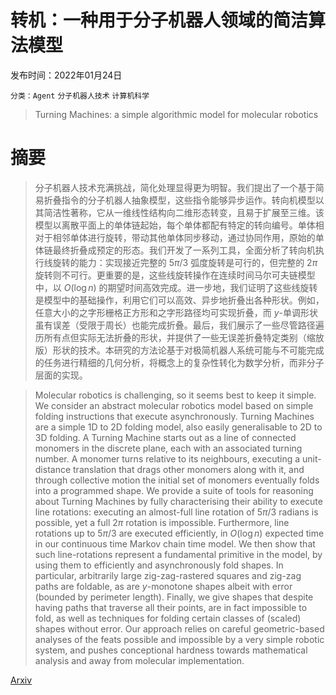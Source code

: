 # 转机：一种用于分子机器人领域的简洁算法模型

发布时间：2022年01月24日

`分类：Agent` `分子机器人技术` `计算机科学`

> Turning Machines: a simple algorithmic model for molecular robotics

# 摘要

> 分子机器人技术充满挑战，简化处理显得更为明智。我们提出了一个基于简易折叠指令的分子机器人抽象模型，这些指令能够异步运作。转向机模型以其简洁性著称，它从一维线性结构向二维形态转变，且易于扩展至三维。该模型以离散平面上的单体链起始，每个单体都配有特定的转向编号。单体相对于相邻单体进行旋转，带动其他单体同步移动，通过协同作用，原始的单体链最终折叠成预定的形态。我们开发了一系列工具，全面分析了转向机执行线旋转的能力：实现接近完整的 $5π/3$ 弧度旋转是可行的，但完整的 $2π$ 旋转则不可行。更重要的是，这些线旋转操作在连续时间马尔可夫链模型中，以 $O(\log n)$ 的期望时间高效完成。进一步地，我们证明了这些线旋转是模型中的基础操作，利用它们可以高效、异步地折叠出各种形状。例如，任意大小的之字形栅格正方形和之字形路径均可实现折叠，而 $y$-单调形状虽有误差（受限于周长）也能完成折叠。最后，我们展示了一些尽管路径遍历所有点但实际无法折叠的形状，并提供了一些无误差折叠特定类别（缩放版）形状的技术。本研究的方法论基于对极简机器人系统可能与不可能完成的任务进行精细的几何分析，将概念上的复杂性转化为数学分析，而非分子层面的实现。

> Molecular robotics is challenging, so it seems best to keep it simple. We consider an abstract molecular robotics model based on simple folding instructions that execute asynchronously. Turning Machines are a simple 1D to 2D folding model, also easily generalisable to 2D to 3D folding. A Turning Machine starts out as a line of connected monomers in the discrete plane, each with an associated turning number. A monomer turns relative to its neighbours, executing a unit-distance translation that drags other monomers along with it, and through collective motion the initial set of monomers eventually folds into a programmed shape. We provide a suite of tools for reasoning about Turning Machines by fully characterising their ability to execute line rotations: executing an almost-full line rotation of $5π/3$ radians is possible, yet a full $2π$ rotation is impossible. Furthermore, line rotations up to $5π/3$ are executed efficiently, in $O(\log n)$ expected time in our continuous time Markov chain time model. We then show that such line-rotations represent a fundamental primitive in the model, by using them to efficiently and asynchronously fold shapes. In particular, arbitrarily large zig-zag-rastered squares and zig-zag paths are foldable, as are $y$-monotone shapes albeit with error (bounded by perimeter length). Finally, we give shapes that despite having paths that traverse all their points, are in fact impossible to fold, as well as techniques for folding certain classes of (scaled) shapes without error. Our approach relies on careful geometric-based analyses of the feats possible and impossible by a very simple robotic system, and pushes conceptional hardness towards mathematical analysis and away from molecular implementation.

[Arxiv](https://arxiv.org/abs/2009.00755)